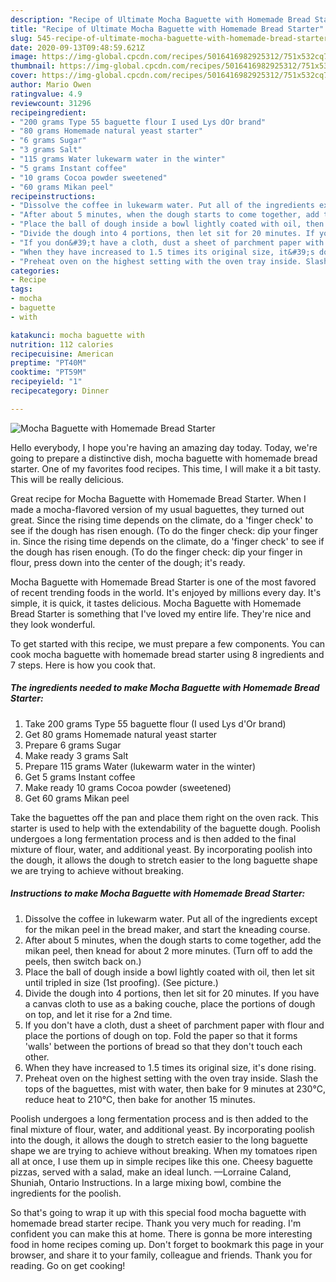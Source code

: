 ```yaml
---
description: "Recipe of Ultimate Mocha Baguette with Homemade Bread Starter"
title: "Recipe of Ultimate Mocha Baguette with Homemade Bread Starter"
slug: 545-recipe-of-ultimate-mocha-baguette-with-homemade-bread-starter
date: 2020-09-13T09:48:59.621Z
image: https://img-global.cpcdn.com/recipes/5016416982925312/751x532cq70/mocha-baguette-with-homemade-bread-starter-recipe-main-photo.jpg
thumbnail: https://img-global.cpcdn.com/recipes/5016416982925312/751x532cq70/mocha-baguette-with-homemade-bread-starter-recipe-main-photo.jpg
cover: https://img-global.cpcdn.com/recipes/5016416982925312/751x532cq70/mocha-baguette-with-homemade-bread-starter-recipe-main-photo.jpg
author: Mario Owen
ratingvalue: 4.9
reviewcount: 31296
recipeingredient:
- "200 grams Type 55 baguette flour I used Lys dOr brand"
- "80 grams Homemade natural yeast starter"
- "6 grams Sugar"
- "3 grams Salt"
- "115 grams Water lukewarm water in the winter"
- "5 grams Instant coffee"
- "10 grams Cocoa powder sweetened"
- "60 grams Mikan peel"
recipeinstructions:
- "Dissolve the coffee in lukewarm water. Put all of the ingredients except for the mikan peel in the bread maker, and start the kneading course."
- "After about 5 minutes, when the dough starts to come together, add the mikan peel, then knead for about 2 more minutes. (Turn off to add the peels, then switch back on.)"
- "Place the ball of dough inside a bowl lightly coated with oil, then let sit until tripled in size (1st proofing). (See picture.)"
- "Divide the dough into 4 portions, then let sit for 20 minutes. If you have a canvas cloth to use as a baking couche, place the portions of dough on top, and let it rise for a 2nd time."
- "If you don&#39;t have a cloth, dust a sheet of parchment paper with flour and place the portions of dough on top. Fold the paper so that it forms &#39;walls&#39; between the portions of bread so that they don&#39;t touch each other."
- "When they have increased to 1.5 times its original size, it&#39;s done rising."
- "Preheat oven on the highest setting with the oven tray inside. Slash the tops of the baguettes, mist with water, then bake for 9 minutes at 230°C, reduce heat to 210°C, then bake for another 15 minutes."
categories:
- Recipe
tags:
- mocha
- baguette
- with

katakunci: mocha baguette with 
nutrition: 112 calories
recipecuisine: American
preptime: "PT40M"
cooktime: "PT59M"
recipeyield: "1"
recipecategory: Dinner

---
```



![Mocha Baguette with Homemade Bread Starter](https://img-global.cpcdn.com/recipes/5016416982925312/751x532cq70/mocha-baguette-with-homemade-bread-starter-recipe-main-photo.jpg)

Hello everybody, I hope you're having an amazing day today. Today, we're going to prepare a distinctive dish, mocha baguette with homemade bread starter. One of my favorites food recipes. This time, I will make it a bit tasty. This will be really delicious.

Great recipe for Mocha Baguette with Homemade Bread Starter. When I made a mocha-flavored version of my usual baguettes, they turned out great. Since the rising time depends on the climate, do a &#39;finger check&#39; to see if the dough has risen enough. (To do the finger check: dip your finger in. Since the rising time depends on the climate, do a &#39;finger check&#39; to see if the dough has risen enough. (To do the finger check: dip your finger in flour, press down into the center of the dough; it&#39;s ready.

Mocha Baguette with Homemade Bread Starter is one of the most favored of recent trending foods in the world. It's enjoyed by millions every day. It's simple, it is quick, it tastes delicious. Mocha Baguette with Homemade Bread Starter is something that I've loved my entire life. They're nice and they look wonderful.


To get started with this recipe, we must prepare a few components. You can cook mocha baguette with homemade bread starter using 8 ingredients and 7 steps. Here is how you cook that.

<!--inarticleads1-->

##### The ingredients needed to make Mocha Baguette with Homemade Bread Starter:

1. Take 200 grams Type 55 baguette flour (I used Lys d&#39;Or brand)
1. Get 80 grams Homemade natural yeast starter
1. Prepare 6 grams Sugar
1. Make ready 3 grams Salt
1. Prepare 115 grams Water (lukewarm water in the winter)
1. Get 5 grams Instant coffee
1. Make ready 10 grams Cocoa powder (sweetened)
1. Get 60 grams Mikan peel


Take the baguettes off the pan and place them right on the oven rack. This starter is used to help with the extendability of the baguette dough. Poolish undergoes a long fermentation process and is then added to the final mixture of flour, water, and additional yeast. By incorporating poolish into the dough, it allows the dough to stretch easier to the long baguette shape we are trying to achieve without breaking. 

<!--inarticleads2-->

##### Instructions to make Mocha Baguette with Homemade Bread Starter:

1. Dissolve the coffee in lukewarm water. Put all of the ingredients except for the mikan peel in the bread maker, and start the kneading course.
1. After about 5 minutes, when the dough starts to come together, add the mikan peel, then knead for about 2 more minutes. (Turn off to add the peels, then switch back on.)
1. Place the ball of dough inside a bowl lightly coated with oil, then let sit until tripled in size (1st proofing). (See picture.)
1. Divide the dough into 4 portions, then let sit for 20 minutes. If you have a canvas cloth to use as a baking couche, place the portions of dough on top, and let it rise for a 2nd time.
1. If you don&#39;t have a cloth, dust a sheet of parchment paper with flour and place the portions of dough on top. Fold the paper so that it forms &#39;walls&#39; between the portions of bread so that they don&#39;t touch each other.
1. When they have increased to 1.5 times its original size, it&#39;s done rising.
1. Preheat oven on the highest setting with the oven tray inside. Slash the tops of the baguettes, mist with water, then bake for 9 minutes at 230°C, reduce heat to 210°C, then bake for another 15 minutes.


Poolish undergoes a long fermentation process and is then added to the final mixture of flour, water, and additional yeast. By incorporating poolish into the dough, it allows the dough to stretch easier to the long baguette shape we are trying to achieve without breaking. When my tomatoes ripen all at once, I use them up in simple recipes like this one. Cheesy baguette pizzas, served with a salad, make an ideal lunch. —Lorraine Caland, Shuniah, Ontario Instructions. In a large mixing bowl, combine the ingredients for the poolish. 

So that's going to wrap it up with this special food mocha baguette with homemade bread starter recipe. Thank you very much for reading. I'm confident you can make this at home. There is gonna be more interesting food in home recipes coming up. Don't forget to bookmark this page in your browser, and share it to your family, colleague and friends. Thank you for reading. Go on get cooking!
